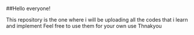 ##Hello everyone!

This repository is the one where i will be uploading all the codes that i learn and implement 
Feel free to use them for your own use
Thnakyou
